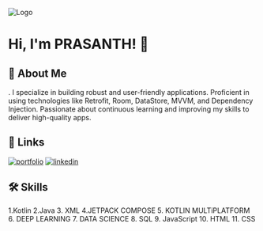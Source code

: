 
![Logo](https://github-readme-stats.vercel.app/api?username=akshaiprasanth&theme=tokyonight&show_icons=true)


# Hi, I'm PRASANTH! 👋


## 🚀 About Me
. I specialize in building robust and user-friendly applications. Proficient in using technologies like Retrofit, Room, DataStore, MVVM, and Dependency Injection. Passionate about continuous learning and improving my skills to deliver high-quality apps.


## 🔗 Links
[![portfolio](https://img.shields.io/badge/my_portfolio-000?style=for-the-badge&logo=ko-fi&logoColor=white)](https://github.com/AkshaiPrasanth/)
[![linkedin](https://img.shields.io/badge/linkedin-0A66C2?style=for-the-badge&logo=linkedin&logoColor=white)]([www.linkedin.com/in/prasanth-k-a7b087176](https://www.linkedin.com/in/prasanth-k-a7b087176))



## 🛠 Skills
1.Kotlin
2.Java
3. XML
4.JETPACK COMPOSE
5. KOTLIN MULTiPLATFORM
6. DEEP LEARNING
7. DATA SCIENCE
8. SQL
9. JavaScript
10. HTML
11. CSS


